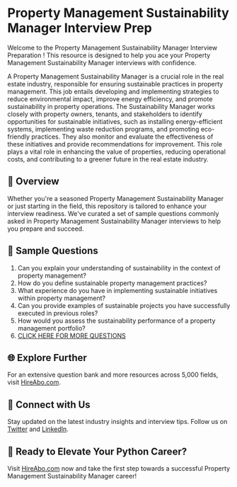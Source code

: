 # Property Management Sustainability Manager Interview Prep

Welcome to the Property Management Sustainability Manager Interview Preparation ! This resource is designed to help you ace your Property Management Sustainability Manager interviews with confidence.

A Property Management Sustainability Manager is a crucial role in the real estate industry, responsible for ensuring sustainable practices in property management. This job entails developing and implementing strategies to reduce environmental impact, improve energy efficiency, and promote sustainability in property operations. The Sustainability Manager works closely with property owners, tenants, and stakeholders to identify opportunities for sustainable initiatives, such as installing energy-efficient systems, implementing waste reduction programs, and promoting eco-friendly practices. They also monitor and evaluate the effectiveness of these initiatives and provide recommendations for improvement. This role plays a vital role in enhancing the value of properties, reducing operational costs, and contributing to a greener future in the real estate industry.

## 🚀 Overview

Whether you're a seasoned Property Management Sustainability Manager or just starting in the field, this repository is tailored to enhance your interview readiness. We've curated a set of sample questions commonly asked in Property Management Sustainability Manager interviews to help you prepare and succeed.

## 📝 Sample Questions

1. Can you explain your understanding of sustainability in the context of property management?
2. How do you define sustainable property management practices?
3. What experience do you have in implementing sustainable initiatives within property management?
4. Can you provide examples of sustainable projects you have successfully executed in previous roles?
5. How would you assess the sustainability performance of a property management portfolio?
6. [CLICK HERE FOR MORE QUESTIONS](https://hireabo.com/job/21_1_41/Property%20Management%20Sustainability%20Manager)

## 🌐 Explore Further

For an extensive question bank and more resources across 5,000 fields, visit [HireAbo.com](https://www.hireabo.com).

## 📱 Connect with Us

Stay updated on the latest industry insights and interview tips. Follow us on [Twitter](https://twitter.com/hireabo) and [LinkedIn](https://www.linkedin.com/in/hire-abo-3609972a8/).

## 🚀 Ready to Elevate Your Python Career?

Visit [HireAbo.com](https://www.hireabo.com) now and take the first step towards a successful Property Management Sustainability Manager career!